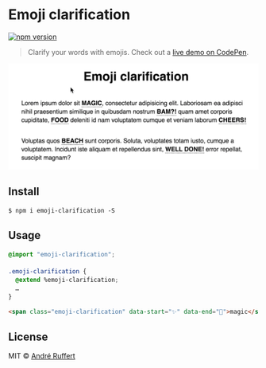 # Emoji clarification

[![npm version](https://img.shields.io/npm/v/emoji-suggestions.svg)](https://www.npmjs.com/package/emoji-suggestions)

> Clarify your words with emojis. Check out a [live demo on CodePen](http://codepen.io/andreruffert/pen/EyBKkv).

![](showcase.gif)

## Install

```console
$ npm i emoji-clarification -S
```

## Usage

```css
@import "emoji-clarification";

.emoji-clarification {
  @extend %emoji-clarification;
  …
}
```

```html
<span class="emoji-clarification" data-start="✨" data-end="🦄">magic</span>
```

## License

MIT © [André Ruffert](http://andreruffert.com)

